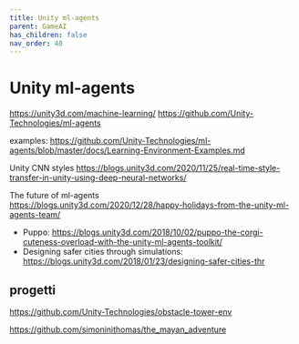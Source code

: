 ```yaml
---
title: Unity ml-agents
parent: GameAI
has_children: false
nav_order: 40
---
```


# Unity ml-agents

https://unity3d.com/machine-learning/
https://github.com/Unity-Technologies/ml-agents

examples: https://github.com/Unity-Technologies/ml-agents/blob/master/docs/Learning-Environment-Examples.md

Unity CNN styles
https://blogs.unity3d.com/2020/11/25/real-time-style-transfer-in-unity-using-deep-neural-networks/

The future of ml-agents  
https://blogs.unity3d.com/2020/12/28/happy-holidays-from-the-unity-ml-agents-team/

- Puppo: https://blogs.unity3d.com/2018/10/02/puppo-the-corgi-cuteness-overload-with-the-unity-ml-agents-toolkit/
- Designing safer cities through simulations: https://blogs.unity3d.com/2018/01/23/designing-safer-cities-thr


## progetti
https://github.com/Unity-Technologies/obstacle-tower-env

https://github.com/simoninithomas/the_mayan_adventure

